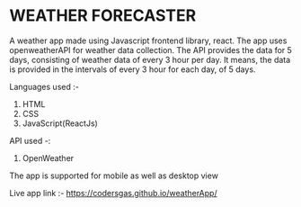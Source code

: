 # WEATHER FORECASTER
A weather app made using Javascript frontend library, react. The app uses openweatherAPI for weather data collection. The API provides the data for 5 days, consisting of weather data of every 3 hour per day. It means, the data is provided in the intervals of every 3 hour for each day, of 5 days.

Languages used :-
1. HTML
2. CSS
3. JavaScript(ReactJs)

API used -:
1. OpenWeather

The app is supported for mobile as well as desktop view

Live app link :- https://codersgas.github.io/weatherApp/
